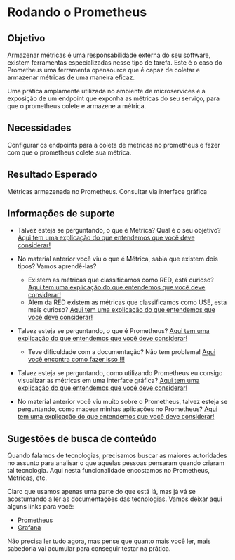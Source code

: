 # Rodando o Prometheus

## Objetivo

Armazenar métricas é uma responsabilidade externa do seu software, existem ferramentas especializadas nesse tipo de 
tarefa. Este é o caso do Prometheus uma ferramenta opensource que é capaz de coletar e armazenar métricas de uma maneira 
eficaz.

Uma prática amplamente utilizada no ambiente de microservices é a exposição de um endpoint que exponha as métricas do 
seu serviço, para que o prometheus colete e armazene a métrica.

## Necessidades

Configurar os endpoints para a coleta de métricas no prometheus e fazer com que o prometheus colete sua métrica.

## Resultado Esperado

Métricas armazenada no Prometheus. Consultar via interface gráfica

## Informações de suporte

* Talvez esteja se perguntando, o que é Métrica? Qual é o seu objetivo? [Aqui tem uma explicação do que entendemos que você deve considerar!](../informacao_procedural/metric.md)

* No material anterior você viu o que é Métrica, sabia que existem dois tipos? Vamos aprendê-las?

    *  Existem as métricas que classificamos como RED, está curioso? [Aqui tem uma explicação do que entendemos que você deve considerar!](../informacao_procedural/metric-red.md)
    *  Além da RED existem as métricas que classificamos como USE, esta mais curioso? [Aqui tem uma explicação do que entendemos que você deve considerar!](../informacao_procedural/metric-use.md)

* Talvez esteja se perguntando, o que é Prometheus? [Aqui tem uma explicação do que entendemos que você deve considerar!](https://prometheus.io/docs/introduction/overview/)
    
    * Teve dificuldade com a documentação? Não tem problema! [Aqui você encontra como fazer isso !!!](../informacao_procedural/prometheus.md)
    
* Talvez esteja se perguntando, como utilizando Prometheus eu consigo visualizar as métricas em uma interface gráfica? [Aqui tem uma explicação do que entendemos que você deve considerar!](../informacao_procedural/acessando_prometheus.md)

* No material anterior você viu muito sobre o Prometheus, talvez esteja se perguntando, como mapear minhas aplicações no Prometheus? [Aqui tem uma explicação do que entendemos que você deve considerar!](../informacao_suporte/prometheus-target.md)

## Sugestões de busca de conteúdo

Quando falamos de tecnologias, precisamos buscar as maiores autoridades no assunto para analisar o que aquelas pessoas 
pensaram quando criaram tal tecnologia. Aqui nesta funcionalidade encostamos no Prometheus, Métricas, etc. 

Claro que usamos apenas uma parte do que está lá, mas já vá se acostumando a ler as documentações das tecnologias. 
Vamos deixar aqui alguns links para você:

* [Prometheus](https://prometheus.io/)
* [Grafana](https://grafana.com/)

Não precisa ler tudo agora, mas pense que quanto mais você ler, mais sabedoria vai acumular para conseguir testar na prática.
